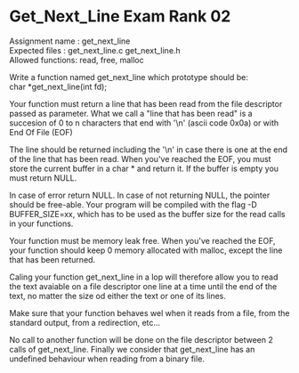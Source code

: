 # Get_Next_Line Exam Rank 02

Assignment name  : get_next_line <br />
Expected files   : get_next_line.c get_next_line.h <br />
Allowed functions: read, free, malloc


Write a function named get_next_line which prototype should be:
<br /> char	*get_next_line(int fd);

Your function must return a line that has been read from the file descriptor
passed as parameter. What we call a "line that has been read" is a succesion of 0 to n characters
that end with '\n' (ascii code 0x0a) or with End Of File (EOF)

The line should be returned including the '\n' in case there is one at the end
of the line that has been read. When you've reached the EOF, you must store the current buffer in a char * and
return it. If the buffer is empty you must return NULL.

In case of error return NULL. In case of not returning NULL, the pointer should 
be free-able. Your program will be compiled with the flag -D BUFFER_SIZE=xx, which has to be
used as the buffer size for the read calls in your functions.

Your function must be memory leak free. When you've reached the EOF, your function should keep 0 memory allocated with
malloc, except the line that has been returned.

Caling your function get_next_line in a lop will therefore allow you to read
the text avaiable on a file descriptor one line at a time until the end of the 
text, no matter the size od either the text or one of its lines.

Make sure that your function behaves wel when it reads from a file, from the
standard output, from a redirection, etc... 

No call to another function will be done on the file descriptor between 2 calls
of get_next_line. Finally we consider that get_next_line has an undefined behaviour when reading
from a binary file.
